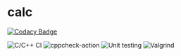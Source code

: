 # calc

[![Codacy Badge](https://api.codacy.com/project/badge/Grade/481d16dfeb2e4fc1b3358c4eb573970a)](https://app.codacy.com/gh/stepin105361/calc?utm_source=github.com&utm_medium=referral&utm_content=stepin105361/calc&utm_campaign=Badge_Grade_Settings)

![C/C++ CI](https://github.com/stepin105361/calc/workflows/C/C++%20CI/badge.svg)
![cppcheck-action](https://github.com/stepin105361/calc/workflows/cppcheck-action/badge.svg)
![Unit testing](https://github.com/stepin105361/calc/workflows/Unit%20testing/badge.svg)
![Valgrind](https://github.com/99003181/calci/workflows/Valgrind/badge.svg)
